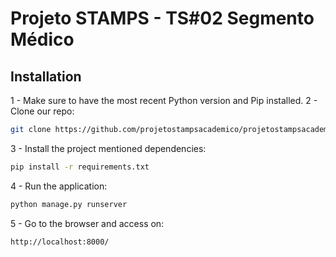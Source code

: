 Projeto STAMPS - TS#02 Segmento Médico
=======================================

Installation
------------

1 - Make sure to have the most recent Python version and Pip installed.
2 - Clone our repo:

```bash
git clone https://github.com/projetostampsacademico/projetostampsacademico.git
```

3 - Install the project mentioned dependencies:

```bash
pip install -r requirements.txt
```

4 - Run the application:

```bash
python manage.py runserver
```

5 - Go to the browser and access on:

```bash
http://localhost:8000/
```
